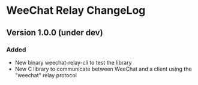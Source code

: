 <!--
SPDX-FileCopyrightText: 2019-2025 Sébastien Helleu <flashcode@flashtux.org>

SPDX-License-Identifier: GPL-3.0-or-later
-->

# WeeChat Relay ChangeLog

## Version 1.0.0 (under dev)

### Added

- New binary weechat-relay-cli to test the library
- New C library to communicate between WeeChat and a client using the "weechat" relay protocol
